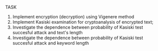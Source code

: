 TASK

1. Implement encryption (decryption) using Vigenere method
2. Implement Kasiski examination for cryptoanalysis of encrypted text;
3. Investigate the dependence between probability of Kasiski test succesful attack and text's length
4. Investigate the dependence between probability of Kasiski test succesful attack and keyword length
